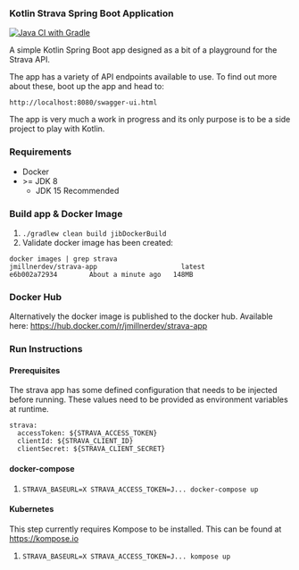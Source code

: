 ### Kotlin Strava Spring Boot Application

[![Java CI with Gradle](https://github.com/james-millner/kotlin-strava-app/actions/workflows/gradle.yml/badge.svg?branch=master)](https://github.com/james-millner/kotlin-strava-app/actions/workflows/gradle.yml)

A simple Kotlin Spring Boot app designed as a bit of a playground for the Strava API.

The app has a variety of API endpoints available to use. To find out more about these, boot up the app and head to:

`http://localhost:8080/swagger-ui.html`

The app is very much a work in progress and its only purpose is to be a side project to play with Kotlin.

### Requirements

* Docker
* \>= JDK 8 
  * JDK 15 Recommended

### Build app & Docker Image

1. `./gradlew clean build jibDockerBuild` 
2. Validate docker image has been created:

````
docker images | grep strava
jmillnerdev/strava-app                     latest              e6b002a72934        About a minute ago   148MB
````

### Docker Hub
Alternatively the docker image is published to the docker hub. Available here: https://hub.docker.com/r/jmillnerdev/strava-app

### Run Instructions

#### Prerequisites 

The strava app has some defined configuration that needs to be injected before running. These values need to be provided as environment variables at runtime.

````
strava:
  accessToken: ${STRAVA_ACCESS_TOKEN}
  clientId: ${STRAVA_CLIENT_ID}
  clientSecret: ${STRAVA_CLIENT_SECRET}
````

#### docker-compose

1. `STRAVA_BASEURL=X STRAVA_ACCESS_TOKEN=J... docker-compose up`

#### Kubernetes
This step currently requires Kompose to be installed. This can be found at https://kompose.io

1. `STRAVA_BASEURL=X STRAVA_ACCESS_TOKEN=J... kompose up`
